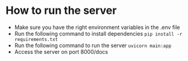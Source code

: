 # How to run the server
- Make sure you have the right environment variables in the .env file
- Run the following command to install dependencies
```pip install -r requirements.txt```
- Run the following command to run the server
```uvicorn main:app```
- Access the server on port 8000/docs
